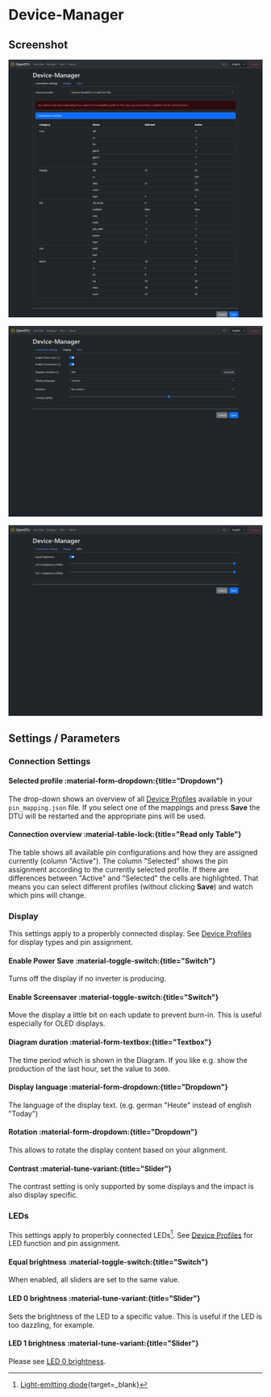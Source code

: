 # Device-Manager

## Screenshot

![Device-Manager](../../assets/images/screenshots/device_settings.png)

![Device-Manager Display](../../assets/images/screenshots/device_settings_display.png)

![Device-Manager LEDs](../../assets/images/screenshots/device_settings_led.png)

## Settings / Parameters

### Connection Settings

#### Selected profile :material-form-dropdown:{title="Dropdown"}

The drop-down shows an overview of all [Device Profiles](../device_profiles.md) available in your `pin_mapping.json` file. If you select one of the mappings and press **Save** the DTU will be restarted and the appropriate pins will be used.

#### Connection overview :material-table-lock:{title="Read only Table"}

The table shows all available pin configurations and how they are assigned currently (column "Active"). The column "Selected" shows the pin assignment according to the currently selected profile. If there are differences between "Active" and "Selected" the cells are highlighted. That means you can select different profiles (without clicking **Save**) and watch which pins will change.

### Display

This settings apply to a properbly connected display. See [Device Profiles](../device_profiles.md) for display types and pin assignment.

#### Enable Power Save :material-toggle-switch:{title="Switch"}

Turns off the display if no inverter is producing.

#### Enable Screensaver :material-toggle-switch:{title="Switch"}

Move the display a little bit on each update to prevent burn-in. This is useful especially for OLED displays.

#### Diagram duration :material-form-textbox:{title="Textbox"}

The time period which is shown in the Diagram. If you like e.g. show the production of the last hour, set the value to `3600`.

#### Display language :material-form-dropdown:{title="Dropdown"}

The language of the display text. (e.g. german "Heute" instead of english "Today")

#### Rotation :material-form-dropdown:{title="Dropdown"}

This allows to rotate the display content based on your alignment.

#### Contrast :material-tune-variant:{title="Slider"}

The contrast setting is only supported by some displays and the impact is also display specific.

### LEDs

This settings apply to properbly connected LEDs[^1]. See [Device Profiles](../device_profiles.md) for LED function and pin assignment.

#### Equal brightness :material-toggle-switch:{title="Switch"}

When enabled, all sliders are set to the same value.

#### LED 0 brightness :material-tune-variant:{title="Slider"}

Sets the brightness of the LED to a specific value. This is useful if the LED is too dazzling, for example.

#### LED 1 brightness :material-tune-variant:{title="Slider"}

Please see [LED 0 brightness](#led-0-brightness).

[^1]: [Light-emitting diode](https://en.wikipedia.org/wiki/Light-emitting_diode){target=_blank}
